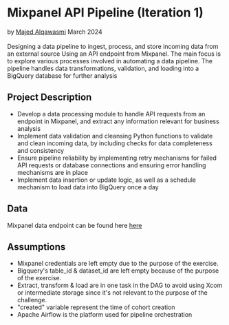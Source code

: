 # Mixpanel API Pipeline (Iteration 1)
by [Majed Alqawasmi](https://github.com/MajedAlqawasmi) March 2024
<br/><br/>
Designing a data pipeline to ingest, process, and store incoming data from an external source Using an API endpoint from Mixpanel. The main focus is to explore various processes involved in automating a data pipeline. The pipeline handles data transformations, validation, and loading into a BigQuery database for further analysis


## Project Description 
- Develop a data processing module to handle API requests from an endpoint in Mixpanel, and extract any information relevant for business analysis
- Implement data validation and cleansing Python functions to validate and clean incoming data, by including checks for data completeness and consistency
- Ensure pipeline reliability by implementing retry mechanisms for failed API requests or database connections and ensuring error handling mechanisms are in place
- Implement data insertion or update logic, as well as a schedule mechanism to load data into BigQuery once a day


## Data
Mixpanel data endpoint can be found here [here](https://developer.mixpanel.com/reference/cohorts-list)


## Assumptions
- Mixpanel credentials are left empty due to the purpose of the exercise.
- Bigquery's table_id & dataset_id are left empty because of the purpose of the exercise.
- Extract, transform & load are in one task in the DAG to avoid using Xcom or intermediate storage since it's not relevant to the purpose of the challenge.
- "created" variable represent the time of cohort creation
- Apache Airflow is the platform used for pipeline orchestration
